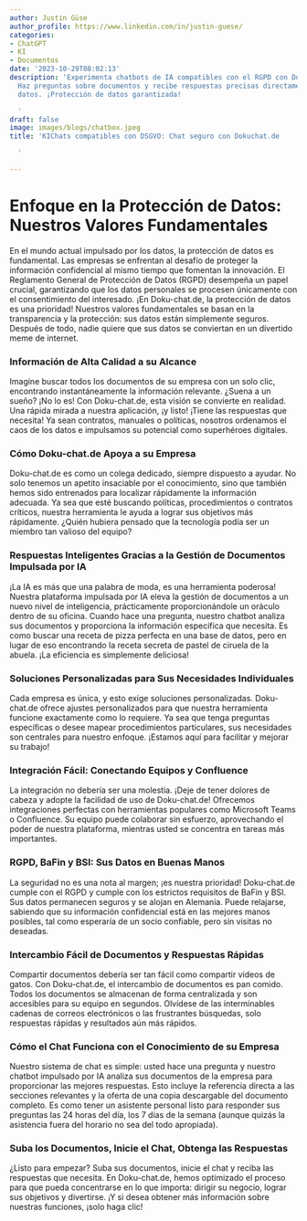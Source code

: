 ```yaml
---
author: Justin Güse
author_profile: https://www.linkedin.com/in/justin-guese/
categories:
- ChatGPT
- KI
- Documentos
date: '2023-10-29T08:02:13'
description: 'Experimenta chatbots de IA compatibles con el RGPD con Doku-chat.de.
  Haz preguntas sobre documentos y recibe respuestas precisas directamente de tus
  datos. ¡Protección de datos garantizada!

  '
draft: false
image: images/blogs/chatbox.jpeg
title: 'KIChats compatibles con DSGVO: Chat seguro con Dokuchat.de

  '

---
```

# Enfoque en la Protección de Datos: Nuestros Valores Fundamentales

En el mundo actual impulsado por los datos, la protección de datos es fundamental. Las empresas se enfrentan al desafío de proteger la información confidencial al mismo tiempo que fomentan la innovación. El Reglamento General de Protección de Datos (RGPD) desempeña un papel crucial, garantizando que los datos personales se procesen únicamente con el consentimiento del interesado. ¡En Doku-chat.de, la protección de datos es una prioridad! Nuestros valores fundamentales se basan en la transparencia y la protección: sus datos están simplemente seguros. Después de todo, nadie quiere que sus datos se conviertan en un divertido meme de internet.

### Información de Alta Calidad a su Alcance

Imagine buscar todos los documentos de su empresa con un solo clic, encontrando instantáneamente la información relevante. ¿Suena a un sueño? ¡No lo es! Con Doku-chat.de, esta visión se convierte en realidad. Una rápida mirada a nuestra aplicación, ¡y listo! ¡Tiene las respuestas que necesita! Ya sean contratos, manuales o políticas, nosotros ordenamos el caos de los datos e impulsamos su potencial como superhéroes digitales.

### Cómo Doku-chat.de Apoya a su Empresa

Doku-chat.de es como un colega dedicado, siempre dispuesto a ayudar. No solo tenemos un apetito insaciable por el conocimiento, sino que también hemos sido entrenados para localizar rápidamente la información adecuada. Ya sea que esté buscando políticas, procedimientos o contratos críticos, nuestra herramienta le ayuda a lograr sus objetivos más rápidamente. ¿Quién hubiera pensado que la tecnología podía ser un miembro tan valioso del equipo?

### Respuestas Inteligentes Gracias a la Gestión de Documentos Impulsada por IA

¡La IA es más que una palabra de moda, es una herramienta poderosa! Nuestra plataforma impulsada por IA eleva la gestión de documentos a un nuevo nivel de inteligencia, prácticamente proporcionándole un oráculo dentro de su oficina. Cuando hace una pregunta, nuestro chatbot analiza sus documentos y proporciona la información específica que necesita. Es como buscar una receta de pizza perfecta en una base de datos, pero en lugar de eso encontrando la receta secreta de pastel de ciruela de la abuela. ¡La eficiencia es simplemente deliciosa!

### Soluciones Personalizadas para Sus Necesidades Individuales

Cada empresa es única, y esto exige soluciones personalizadas. Doku-chat.de ofrece ajustes personalizados para que nuestra herramienta funcione exactamente como lo requiere. Ya sea que tenga preguntas específicas o desee mapear procedimientos particulares, sus necesidades son centrales para nuestro enfoque. ¡Estamos aquí para facilitar y mejorar su trabajo!

### Integración Fácil: Conectando Equipos y Confluence

La integración no debería ser una molestia. ¡Deje de tener dolores de cabeza y adopte la facilidad de uso de Doku-chat.de! Ofrecemos integraciones perfectas con herramientas populares como Microsoft Teams o Confluence. Su equipo puede colaborar sin esfuerzo, aprovechando el poder de nuestra plataforma, mientras usted se concentra en tareas más importantes.

### RGPD, BaFin y BSI: Sus Datos en Buenas Manos

La seguridad no es una nota al margen; ¡es nuestra prioridad! Doku-chat.de cumple con el RGPD y cumple con los estrictos requisitos de BaFin y BSI. Sus datos permanecen seguros y se alojan en Alemania. Puede relajarse, sabiendo que su información confidencial está en las mejores manos posibles, tal como esperaría de un socio confiable, pero sin visitas no deseadas.

### Intercambio Fácil de Documentos y Respuestas Rápidas

Compartir documentos debería ser tan fácil como compartir videos de gatos. Con Doku-chat.de, el intercambio de documentos es pan comido. Todos los documentos se almacenan de forma centralizada y son accesibles para su equipo en segundos. Olvídese de las interminables cadenas de correos electrónicos o las frustrantes búsquedas, solo respuestas rápidas y resultados aún más rápidos.

### Cómo el Chat Funciona con el Conocimiento de su Empresa

Nuestro sistema de chat es simple: usted hace una pregunta y nuestro chatbot impulsado por IA analiza sus documentos de la empresa para proporcionar las mejores respuestas. Esto incluye la referencia directa a las secciones relevantes y la oferta de una copia descargable del documento completo. Es como tener un asistente personal listo para responder sus preguntas las 24 horas del día, los 7 días de la semana (aunque quizás la asistencia fuera del horario no sea del todo apropiada).

### Suba los Documentos, Inicie el Chat, Obtenga las Respuestas

¿Listo para empezar? Suba sus documentos, inicie el chat y reciba las respuestas que necesita. En Doku-chat.de, hemos optimizado el proceso para que pueda concentrarse en lo que importa: dirigir su negocio, lograr sus objetivos y divertirse. ¡Y si desea obtener más información sobre nuestras funciones, ¡solo haga clic!
